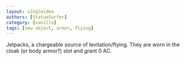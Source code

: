 ```yaml
---
layout: singleidea
authors: [StatueSurfer]
category: [vanilla]
tags: [new object, armor, flying]
---
```

Jetpacks, a chargeable source of levitation/flying. They are worn in the cloak (or body armor?) slot and grant 0 AC.
